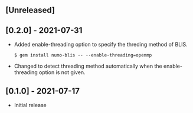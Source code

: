 ## [Unreleased]

## [0.2.0] - 2021-07-31

- Added enable-threading option to specify the threding method of BLIS.

  ```
  $ gem install numo-blis -- --enable-threading=openmp
  ```

- Changed to detect threading method automatically when the enable-threading option is not given.

## [0.1.0] - 2021-07-17

- Initial release

